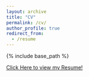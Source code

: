```yaml
---
layout: archive
title: "CV"
permalink: /cv/
author_profile: true
redirect_from:
  - /resume
---
```


{% include base_path %}


[Click Here to view my Resume!](https://github.com/geofragkos/geofragkos.github.io/tree/master/files/files/cv_fragkos.pdf)

